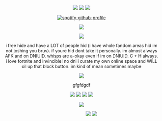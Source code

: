 <div align="center">

<img src="https://64.media.tumblr.com/4900c4832744c99991d17fed813a50be/9ab49dc61682ef7e-ed/s100x200/9c6bfc84abecae841b38d90581487644bdbbeb1e.gifv">  <img src="https://64.media.tumblr.com/80482d2b6afb28b52f32e7457a2c9520/9ab49dc61682ef7e-9b/s100x200/4a30dd1ba92199aa173377e8587baa3e4824811d.gifv">  <img src="https://64.media.tumblr.com/bfb8998ed93a9a6c3ff3d4bc7338366b/9ab49dc61682ef7e-88/s100x200/549b5294d61114a1001d7082ced3b04bfeac2ab1.gifv"> 

[![spotify-github-profile](https://spotify-github-profile.kittinanx.com/api/view?uid=ckindler05&cover_image=true&theme=novatorem&show_offline=true&background_color=121212&interchange=true&bar_color=53b14f&bar_color_cover=true)](https://github.com/kittinan/spotify-github-profile)

<img src="https://files.catbox.moe/vnf3kl.png"> 

<p align="center">
<img src="https://64.media.tumblr.com/3a61c58196919cf7e464b17f4aa79b7f/de29105086fd3467-5f/s500x750/2d1476827719d3b8a627536118bbb21af1903dd0.gifv"> 

  <p align="center">
i free hide and have a LOT of people hid (i have whole fandom areas hid im not joshing you bruv). if youre hid dont take it personally. im almost always AFK and on DNIUID. whisps are a-okay even if im on DNIUID. C + H always. i love fortnite and invincible! no dni i curate my own online space and WILL oil up that block button. im kind of mean sometimes maybe

<p align="center">
<img src="https://64.media.tumblr.com/1d76ca793ff29a54830dde7473ad7eae/de29105086fd3467-b5/s1280x1920/578126d46ca682b25245c4566a9ef35b666bd039.gifv"> 

gfgfdgdf

<img src="https://64.media.tumblr.com/69efe6070f4e1f5ac82aeb2e787e3f8a/f2cc2a65c0bafe8b-8b/s100x200/9b356ad70d99802bf6fb4387c8a8dcc9847311c0.pnj"> <img src="https://64.media.tumblr.com/0fb2d88ce1c46a92faa714a2dcc08bc2/0dbb877b56918480-cf/s100x200/538ddae26d3657c6273cc88e5f47de4914d10fc6.gifv"> <img src="https://64.media.tumblr.com/9b5e8c88352be49c24d336554b5d2f04/6ee1344952d88480-5d/s100x200/2a86fd9d660ff3ac099616eafa1558b04b4bab02.gifv"> <img src="https://64.media.tumblr.com/74bcaa83644f26d25eba30eee55da917/466cc56e6bf1232e-3b/s100x200/7d5e1c26fce582a51ee315fc97ca7404c207a79e.gifv">

<img src="https://64.media.tumblr.com/13e0a0641e69b65bbb57a7ee9614ec61/65b1f656acbea9b4-5d/s100x200/6e9b946bd03f8003d4537e04ddd7d1dfdcdecbeb.gifv">



  <p align="center">
ㅤㅤㅤㅤㅤ<img src="https://files.catbox.moe/drqa7h.webp">

<img src="https://files.catbox.moe/cfpef9.png">

</div>
